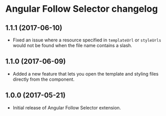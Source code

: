 # Angular Follow Selector changelog

## 1.1.1 (2017-06-10)
- Fixed an issue where a resource specified in `templateUrl` or `styleUrls` would not be found when the file name contains a slash.

## 1.1.0 (2017-06-09)
- Added a new feature that lets you open the template and styling files directly from the component.

## 1.0.0 (2017-05-21)
- Initial release of Angular Follow Selector extension.
